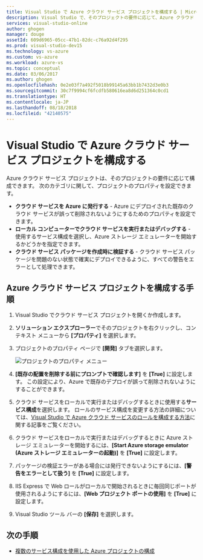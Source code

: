 ```yaml
---
title: Visual Studio で Azure クラウド サービス プロジェクトを構成する | Microsoft Docs
description: Visual Studio で、そのプロジェクトの要件に応じて、Azure クラウド サービス プロジェクトを構成する方法について説明します。
services: visual-studio-online
author: ghogen
manager: douge
assetId: 609d6965-05cc-47b1-82dc-c76a92d4f295
ms.prod: visual-studio-dev15
ms.technology: vs-azure
ms.custom: vs-azure
ms.workload: azure-vs
ms.topic: conceptual
ms.date: 03/06/2017
ms.author: ghogen
ms.openlocfilehash: 0e2e03f7a492f5018b99145a63bb1b7432d3e0b3
ms.sourcegitcommit: 30c7f9994cf6fcdfb580616ea8d6d251364c0cd1
ms.translationtype: HT
ms.contentlocale: ja-JP
ms.lasthandoff: 08/18/2018
ms.locfileid: "42140575"
---
```

# <a name="configure-an-azure-cloud-service-project-with-visual-studio"></a>Visual Studio で Azure クラウド サービス プロジェクトを構成する
Azure クラウド サービス プロジェクトは、そのプロジェクトの要件に応じて構成できます。 次のカテゴリに関して、プロジェクトのプロパティを設定できます。

- **クラウド サービスを Azure に発行する** - Azure にデプロイされた既存のクラウド サービスが誤って削除されないようにするためのプロパティを設定できます。
- **ローカル コンピューターでクラウド サービスを実行またはデバッグする** - 使用するサービス構成を選択し、Azure ストレージ エミュレーターを開始するかどうかを指定できます。
- **クラウド サービス パッケージを作成時に検証する** - クラウド サービス パッケージを問題のない状態で確実にデプロイできるように、すべての警告をエラーとして処理できます。 

## <a name="steps-to-configure-an-azure-cloud-service-project"></a>Azure クラウド サービス プロジェクトを構成する手順
1. Visual Studio でクラウド サービス プロジェクトを開くか作成します。

1. **ソリューション エクスプローラー**でそのプロジェクトを右クリックし、コンテキスト メニューから **[プロパティ]** を選択します。
   
1. プロジェクトのプロパティ ページで **[開発]** タブを選択します。

    ![プロジェクトのプロパティ メニュー](./media/vs-azure-tools-configuring-an-azure-project/solution-explorer-project-properties-menu.png)

1. **[既存の配置を削除する前にプロンプトで確認します]** を **[True]** に設定します。 この設定により、Azure で既存のデプロイが誤って削除されないようにすることができます。

1. クラウド サービスをローカルで実行またはデバッグするときに使用する**サービス構成**を選択します。 ロールのサービス構成を変更する方法の詳細については、[Visual Studio で Azure クラウド サービスのロールを構成する方法](./vs-azure-tools-configure-roles-for-cloud-service.md)に関する記事をご覧ください。

1. クラウド サービスをローカルで実行またはデバッグするときに Azure ストレージ エミュレーターを開始するには、**[Start Azure storage emulator (Azure ストレージ エミュレーターの起動)]** を **[True]** に設定します。

1. パッケージの検証エラーがある場合には発行できないようにするには、**[警告をエラーとして扱う]** を **[True]** に設定します。

1. IIS Express で Web ロールがローカルで開始されるときに毎回同じポートが使用されるようにするには、**[Web プロジェクト ポートの使用]** を **[True]** に設定します。

1. Visual Studio ツール バーの **[保存]** を選択します。

## <a name="next-steps"></a>次の手順
- [複数のサービス構成を使用した Azure プロジェクトの構成](vs-azure-tools-multiple-services-project-configurations.md)

